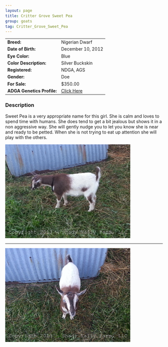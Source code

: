 ```yaml
---
layout: page
title: Critter Grove Sweet Pea
group: goats
tag: Critter_Grove_Sweet_Pea
---
```


| | |
|:---|:---
|**Breed:**|Nigerian Dwarf
|**Date of Birth:**|December 10, 2012
|**Eye Color:**|Blue
|**Color Description:**|Silver Buckskin
|**Registered:**|NDGA, AGS
|**Gender:**|Doe
|**For Sale:**|$350.00
|**ADGA Genetics Profile:**|[Click Here](http://www.adgagenetics.org/GoatDetail.aspx?RegNumber=D001668246)
### Description

Sweet Pea is a very appropriate name for this girl. She is calm and loves to
spend time with humans. She does tend to get a bit jealous but shows it in
a non aggressive way. She will gently nudge you to let you know she is near
and ready to be petted.  When she is not trying to eat up attention she will
play with the others. 


<img src="/images/goats/Critter_Grove_Sweet_Pea/Critter_Grove_Sweet_Pea_1.jpg" alt="Image of Critter Grove Sweet Pea" class="pic"/>
<hr>
<img src="/images/goats/Critter_Grove_Sweet_Pea/Critter_Grove_Sweet_Pea_0.jpg" alt="Image of Critter Grove Sweet Pea" class="pic"/>

